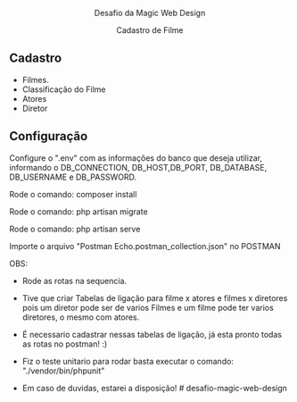<p align="center">Desafio da Magic Web Design</p>

<p align="center">Cadastro de Filme</p>

## Cadastro

-   Filmes.
-   Classificação do Filme
-   Atores
-   Diretor

## Configuração

Configure o ".env" com as informações do banco que deseja utilizar, informando o DB_CONNECTION, DB_HOST,DB_PORT, DB_DATABASE, DB_USERNAME e DB_PASSWORD.

Rode o comando: composer install

Rode o comando: php artisan migrate

Rode o comando: php artisan serve

Importe o arquivo "Postman Echo.postman_collection.json" no POSTMAN

OBS:

-   Rode as rotas na sequencia.
-   Tive que criar Tabelas de ligação para filme x atores e filmes x diretores pois um diretor pode ser de varios Filmes e um filme pode ter varios diretores, o mesmo com atores.
-   É necessario cadastrar nessas tabelas de ligação, já esta pronto todas as rotas no postman! :)

-   Fiz o teste unitario para rodar basta executar o comando: "./vendor/bin/phpunit"

-   Em caso de duvidas, estarei a disposição!
#   d e s a f i o - m a g i c - w e b - d e s i g n  
 